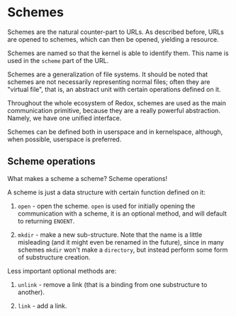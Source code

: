 Schemes
=======

Schemes are the natural counter-part to URLs. As described before, URLs are opened to schemes, which can then be opened, yielding a resource.

Schemes are named so that the kernel is able to identify them. This name is used in the `scheme` part of the URL.

Schemes are a generalization of file systems. It should be noted that schemes are not necessarily representing normal files; often they are "virtual file", that is, an abstract unit with certain operations defined on it.

Throughout the whole ecosystem of Redox, schemes are used as the main communication primitive, because they are a really powerful abstraction. Namely, we have one unified interface.

Schemes can be defined both in userspace and in kernelspace, although, when possible, userspace is preferred.

Scheme operations
-----------------

What makes a scheme a scheme? Scheme operations!

A scheme is just a data structure with certain function defined on it:

1. `open` - open the scheme. `open` is used for initially opening the communication with a scheme, it is an optional method, and will default to returning `ENOENT`.

2. `mkdir` - make a new sub-structure. Note that the name is a little misleading (and it might even be renamed in the future), since in many schemes `mkdir` won't make a `directory`, but instead perform some form of substructure creation.

Less important optional methods are:

1. `unlink` - remove a link (that is a binding from one substructure to another).

2. `link` - add a link.
